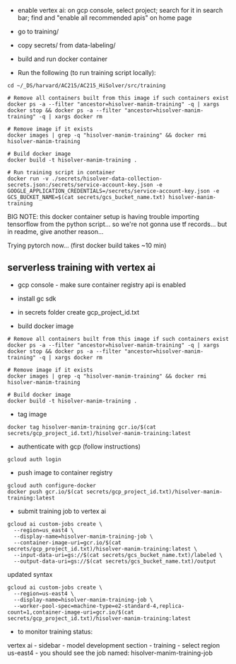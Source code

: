 - enable vertex ai: on gcp console, select project; search for it in search bar; find and "enable all recommended apis" on home page

- go to training/

- copy secrets/ from data-labeling/

- build and run docker container

- Run the following (to run training script locally):

```shell
cd ~/_DS/harvard/AC215/AC215_HiSolver/src/training
```

```shell
# Remove all containers built from this image if such containers exist
docker ps -a --filter "ancestor=hisolver-manim-training" -q | xargs docker stop && docker ps -a --filter "ancestor=hisolver-manim-training" -q | xargs docker rm

# Remove image if it exists
docker images | grep -q "hisolver-manim-training" && docker rmi hisolver-manim-training

# Build docker image
docker build -t hisolver-manim-training .

# Run training script in container
docker run -v ./secrets/hisolver-data-collection-secrets.json:/secrets/service-account-key.json -e GOOGLE_APPLICATION_CREDENTIALS=/secrets/service-account-key.json -e GCS_BUCKET_NAME=$(cat secrets/gcs_bucket_name.txt) hisolver-manim-training
```

BIG NOTE: this docker container setup is having trouble importing tensorflow from the python script... so we're not gonna use tf records... but in readme, give another reason...

Trying pytorch now... (first docker build takes ~10 min)

## serverless training with vertex ai

- gcp console - make sure container registry api is enabled

- install gc sdk

- in secrets folder create gcp_project_id.txt

- build docker image

```shell
# Remove all containers built from this image if such containers exist
docker ps -a --filter "ancestor=hisolver-manim-training" -q | xargs docker stop && docker ps -a --filter "ancestor=hisolver-manim-training" -q | xargs docker rm

# Remove image if it exists
docker images | grep -q "hisolver-manim-training" && docker rmi hisolver-manim-training

# Build docker image
docker build -t hisolver-manim-training .
```

- tag image

```shell
docker tag hisolver-manim-training gcr.io/$(cat secrets/gcp_project_id.txt)/hisolver-manim-training:latest
```

- authenticate with gcp (follow instructions)

```shell
gcloud auth login
```

- push image to container registry

```shell
gcloud auth configure-docker
docker push gcr.io/$(cat secrets/gcp_project_id.txt)/hisolver-manim-training:latest
```

- submit training job to vertex ai

```shell
gcloud ai custom-jobs create \
  --region=us_east4 \
  --display-name=hisolver-manim-training-job \
  --container-image-uri=gcr.io/$(cat secrets/gcp_project_id.txt)/hisolver-manim-training:latest \
  --input-data-uri=gs://$(cat secrets/gcs_bucket_name.txt)/labeled \
  --output-data-uri=gs://$(cat secrets/gcs_bucket_name.txt)/output
```

updated syntax

```shell
gcloud ai custom-jobs create \
  --region=us-east4 \
  --display-name=hisolver-manim-training-job \
  --worker-pool-spec=machine-type=e2-standard-4,replica-count=1,container-image-uri=gcr.io/$(cat secrets/gcp_project_id.txt)/hisolver-manim-training:latest
```

- to monitor training status:

vertex ai - sidebar - model development section - training - select region us-east4 - you should see the job named: hisolver-manim-training-job
